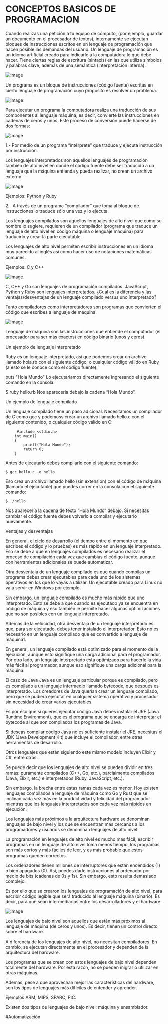 # CONCEPTOS BASICOS DE PROGRAMACION

Cuando realizas una petición a tu equipo de cómputo, (por ejemplo,
guardar un documento en el procesador de textos), internamente se
ejecutan bloques de instrucciones escritos en un lenguaje de
programación que hacen posible las demandas del usuario.
Un lenguaje de programación es un idioma artificial creado para indicarle
a la computadora lo que debe hacer. Tiene ciertas reglas de escritura
(sintaxis) en las que utiliza símbolos y palabras clave, además de una
semántica (interpretación interna).

![image](https://user-images.githubusercontent.com/91554777/185528149-dfb66b51-7680-409e-a782-843d3fd770df.png)

Un programa es un bloque de instrucciones (código fuente) escritas en
cierto lenguaje de programación cuyo propósito es resolver un problema.

![image](https://user-images.githubusercontent.com/91554777/185528173-c89a6824-c028-4b39-a8de-67b8811edac9.png)

Para ejecutar un programa la computadora realiza una traducción de sus
componentes al lenguaje máquina, es decir, convierte las instrucciones en
cadenas de ceros y unos. Este proceso de conversión puede hacerse de
dos formas:

![image](https://user-images.githubusercontent.com/91554777/162348386-d47f858c-f37c-40c1-b284-3a36db07c36f.png)



1.- Por medio de un programa “intérprete” que traduce y ejecuta instrucción
por instrucción.

Los lenguajes interpretados son aquellos lenguajes de programación también de alto nivel en donde el código fuente debe ser traducido a un lenguaje que la máquina entienda y pueda realizar, no crean un archivo externo.

![image](https://user-images.githubusercontent.com/91554777/162349467-e2080f4c-c66a-45a8-8673-039b3215eab3.png)


Ejemplos: Python y Ruby

2.- A través de un programa “compilador” que toma al bloque de
instrucciones lo traduce sólo una vez y lo ejecuta.

Los lenguajes compilados son aquellos lenguajes de alto nivel que como su nombre lo sugiere, requieren de un compilador (programa que traduce un lenguaje de alto nivel en código máquina o lenguaje máquina) para traducirlo y crear la parte ejecutable.

Los lenguajes de alto nivel permiten escribir instrucciones en un idioma muy parecido al inglés así como hacer uso de notaciones matemáticas comunes.

Ejemplos: C y C++

![image](https://user-images.githubusercontent.com/91554777/185528241-25163e55-383f-429f-80a8-55429e785e78.png)

C, C++ y Go son lenguajes de programación compilados. JavaScript, Python y Ruby son lenguajes interpretados. ¿Cuál es la diferencia y las ventajas/desventajas de un lenguaje compilado versus uno interpretado?

Tanto compiladores como interpretadores son programas que convierten el código que escribes a lenguaje de máquina.

![image](https://user-images.githubusercontent.com/91554777/162349134-07503d15-a2e2-48df-90dd-b43a702d0481.png)


Lenguaje de máquina son las instrucciones que entiende el computador (el procesador para ser más exactos) en código binario (unos y ceros).

Un ejemplo de lenguaje interpretado

Ruby es un lenguaje interpretado, así que podemos crear un archivo llamado hola.rb con el siguiente código, o cualquier código válido en Ruby (a esto se le conoce como el código fuente):

puts "Hola Mundo"
Lo ejecutariamos directamente ingresando el siguiente comando en la consola:

$ ruby hello.rb
Nos apareceria debajo la cadena “Hola Mundo“.

Un ejemplo de lenguaje compilado

Un lenguaje compilado tiene un paso adicional. Necesitamos un compilador de C como gcc y podemoss crear un archivo llamado hello.c con el siguiente contenido, o cualquier código válido en C:

         #include <stdio.h>
        int main()
        {
            printf("Hola Mundo");
            return 0;
        }

Antes de ejecutarlo debes compilarlo con el siguiente comando:

    $ gcc hello.c -o hello
    
Eso crea un archivo llamado hello (sin extensión) con el código de máquina (llamado el ejecutable) que puedes correr en la consola con el siguiente comando:

    $ ./hello
    
Nos aparecería la cadena de texto “Hola Mundo” debajo. Si necesitas cambiar el código fuente debes volverlo a compilar y ejecutarlo nuevamente.

Ventajas y desventajas

En general, el ciclo de desarrollo (el tiempo entre el momento en que escribes el código y lo pruebas) es más rápido en un lenguaje interpretado. Eso se debe a que en lenguajes compilados es necesario realizar el proceso de compilación cada vez que cambias el código fuente, aunque con herramientas adicionales se puede automatizar.

Otra desventaja de un lenguaje compilado es que cuando compilas un programa debes crear ejecutables para cada uno de los sistemas operativos en los que lo vayas a utilizar. Un ejecutable creado para Linux no va a servir en Windows por ejemplo.

Sin embargo, un lenguaje compilado es mucho más rápido que uno interpretado. Esto se debe a que cuando es ejecutado ya se encuentra en código de máquina y eso también le permite hacer algunas optimizaciones que no son posibles con un lenguaje interpretado.

Además de la velocidad, otra desventaja de un lenguaje interpretado es que, para ser ejecutado, debes tener instalado el interpretador. Esto no es necesario en un lenguaje compilado que es convertido a lenguaje de máquina1.

En general, un lenguaje compilado está optimizado para el momento de la ejecución, aunque esto signifique una carga adicional para el programador. Por otro lado, un lenguaje interpretado está optimizado para hacerle la vida más fácil al programador, aunque eso signifique una carga adicional para la máquina.

El caso de Java
Java es un lenguaje particular porque es compilado, pero es compilado a un lenguaje intermedio llamado bytecode, que después es interpretado. Los creadores de Java querían crear un lenguaje compilado, pero que se pudiera ejecutar en cualquier sistema operativo y procesador sin necesidad de crear varios ejecutables.

Es por eso que si quieres ejecutar código Java debes instalar el JRE (Java Runtime Environment), que es el programa que se encarga de interpretar el bytecode al que son compilados los programas de Java.

Si deseas compilar código Java no es suficiente instalar el JRE, necesitas el JDK (Java Development Kit) que incluye el compilador, entre otras herramientas de desarrollo.

Otros lenguajes que están siguiendo este mismo modelo incluyen Elixir y C#, entre otros.

Se puede decir que los lenguajes de alto nivel se pueden dividir en tres ramas: puramente compilados (C++, Go, etc.), parcialmente compilados (Java, Elixir, etc.) e interpretados (Ruby, JavaScript, etc.).

Sin embargo, la brecha entre estas ramas cada vez es menor. Hoy existen lenguajes compilados a lenguaje de máquina como Go y Rust que se inclinan cada vez más en la productividad y felicidad del programador mientras que los lenguajes interpretados son cada vez más rápidos en ejecución.

Los lenguajes más próximos a la arquitectura hardware se denominan lenguajes de bajo nivel y los que se encuentran más cercanos a los programadores y usuarios se denominan lenguajes de alto nivel.

La programación en lenguajes de alto nivel es mucho más fácil; escribir programas en un lenguaje de alto nivel toma menos tiempo, los programas son más cortos y más fáciles de leer, y es más probable que estos programas queden correctos.


Los ordenadores tienen millones de interruptores que están encendidos (1) o bien apagados (0). Así, puedes darle instrucciones al ordenador por medio de bits (cadenas de 0s y 1s). Sin embargo, esto resulta demasiado complejo.

Es por ello que se crearon los lenguajes de programación de alto nivel, para escribir código legible que será traducido al lenguaje máquina (binario). Es decir, para que sean intermediarios entre los desarrolladores y el hardware.

![image](https://user-images.githubusercontent.com/91554777/162348638-87586bb6-d428-4c8b-8551-49e3d5016b56.png)

Los lenguajes de bajo nivel son aquellos que están más próximos al lenguaje de máquina (de ceros y unos). Es decir, tienen un control directo sobre el hardware.

A diferencia de los lenguajes de alto nivel, no necesitan compiladores. En cambio, se ejecutan directamente en el procesador y dependen de la arquitectura del hardware.

Los programas que se crean con estos lenguajes de bajo nivel dependen totalmente del hardware. Por esta razón, no se pueden migrar o utilizar en otras máquinas.

Además, pese a que aprovechan mejor las características del hardware, son los tipos de lenguajes más difíciles de entender y aprender.

Ejemplos ARM, MIPS, SPARC, PIC.

Existen dos tipos de lenguajes de bajo nivel: máquina y ensamblador.

#Automatización
